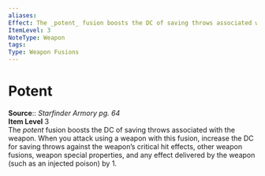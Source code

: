 ```yaml
---
aliases: 
Effect: The _potent_ fusion boosts the DC of saving throws associated with the weapon. When you attack using a weapon with this fusion, increase the DC for saving throws against the weapon’s critical hit effects, other weapon fusions, weapon special properties, and any effect delivered by the weapon (such as an injected poison) by 1.
ItemLevel: 3
NoteType: Weapon
tags: 
Type: Weapon Fusions
---
```


# Potent

**Source**:: _Starfinder Armory pg. 64_  
**Item Level** 3  
The _potent_ fusion boosts the DC of saving throws associated with the weapon. When you attack using a weapon with this fusion, increase the DC for saving throws against the weapon’s critical hit effects, other weapon fusions, weapon special properties, and any effect delivered by the weapon (such as an injected poison) by 1.
